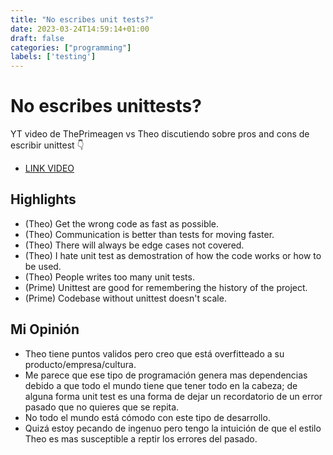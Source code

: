 ```yaml
---
title: "No escribes unit tests?"
date: 2023-03-24T14:59:14+01:00
draft: false
categories: ["programming"]
labels: ['testing']
---
```



<!-- Title: No escribes unittest? -->
<!-- Date: 2023-03-07 -->
<!-- Modified: 2023-03-07 -->
<!-- Category: Programming -->
<!-- Tags: hack, programming, tests -->
<!-- Slug: no-escribes-unitests -->
<!-- Authors: Maximiliano Greco -->

No escribes unittests?
======================

YT video de ThePrimeagen vs Theo discutiendo sobre pros and cons de escribir
unittest 👇

- [LINK VIDEO](https://www.youtube.com/watch?v=pvBHyip4peo)

Highlights
----------

- (Theo) Get the wrong code as fast as possible.
- (Theo) Communication is better than tests for moving faster.
- (Theo) There will always be edge cases not covered.
- (Theo) I hate unit test as demostration of how the code works or how to be
  used.
- (Theo) People writes too many unit tests.
- (Prime) Unittest are good for remembering the history of the project.
- (Prime) Codebase without unittest doesn't scale.


Mi Opinión
----------

- Theo tiene puntos validos pero creo que está overfitteado a su
  producto/empresa/cultura.
- Me parece que ese tipo de programación genera mas dependencias debido a que
  todo el mundo tiene que tener todo en la cabeza; de alguna forma unit test es
  una forma de dejar un recordatorio de un error pasado que no quieres que se
  repita.
- No todo el mundo está cómodo con este tipo de desarrollo.
- Quizá estoy pecando de ingenuo pero tengo la intuición de que el estilo Theo
  es mas susceptible a reptir los errores del pasado.

